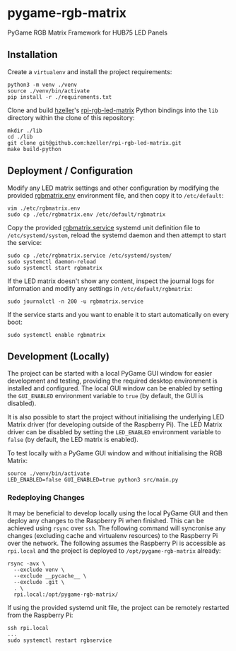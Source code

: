 # pygame-rgb-matrix

PyGame RGB Matrix Framework for HUB75 LED Panels

## Installation

Create a `virtualenv` and install the project requirements:

    python3 -m venv ./venv
    source ./venv/bin/activate
    pip install -r ./requirements.txt

Clone and build [hzeller](https://github.com/hzeller)'s [rpi-rgb-led-matrix](https://github.com/hzeller/rpi-rgb-led-matrix) Python bindings into the `lib` directory within the clone of this repository:

    mkdir ./lib
    cd ./lib
    git clone git@github.com:hzeller/rpi-rgb-led-matrix.git
    make build-python

## Deployment / Configuration

Modify any LED matrix settings and other configuration by modifying the provided [rgbmatrix.env](./etc/rgbmatrix.env) environment file, and then copy it to `/etc/default`:

    vim ./etc/rgbmatrix.env
    sudo cp ./etc/rgbmatrix.env /etc/default/rgbmatrix

Copy the provided [rgbmatrix.service](./etc/rgbmatrix.service) systemd unit definition file to `/etc/systemd/system`, reload the systemd daemon and then attempt to start the service:

    sudo cp ./etc/rgbmatrix.service /etc/systemd/system/
    sudo systemctl daemon-reload
    sudo systemctl start rgbmatrix

If the LED matrix doesn't show any content, inspect the journal logs for information and modify any settings in `/etc/default/rgbmatrix`:

    sudo journalctl -n 200 -u rgbmatrix.service

If the service starts and you want to enable it to start automatically on every boot:

    sudo systemctl enable rgbmatrix

## Development (Locally)

The project can be started with a local PyGame GUI window for easier development and testing, providing the required desktop environment is installed and configured. The local GUI window can be enabled by setting the `GUI_ENABLED` environment variable to `true` (by default, the GUI is disabled).

It is also possible to start the project without initialising the underlying LED Matrix driver (for developing outside of the Raspberry Pi). The LED Matrix driver can be disabled by setting the `LED_ENABLED` environment variable to `false` (by default, the LED matrix is enabled).

To test locally with a PyGame GUI window and without initialising the RGB Matrix:

    source ./venv/bin/activate
    LED_ENABLED=false GUI_ENABLED=true python3 src/main.py

### Redeploying Changes

It may be beneficial to develop locally using the local PyGame GUI and then deploy any changes to the Raspberry Pi when finished. This can be achieved using `rsync` over `ssh`. The following command will syncronise any changes (excluding cache and virtualenv resources) to the Raspberry Pi over the network. The following assumes the Raspberry Pi is accessible as `rpi.local` and the project is deployed to `/opt/pygame-rgb-matrix` already:

    rsync -avx \
      --exclude venv \
      --exclude __pycache__ \
      --exclude .git \
      . \
      rpi.local:/opt/pygame-rgb-matrix/

If using the provided systemd unit file, the project can be remotely restarted from the Raspberry Pi:

    ssh rpi.local
    ...
    sudo systemctl restart rgbservice
